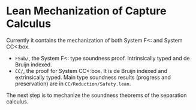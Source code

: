# Lean Mechanization of Capture Calculus

Currently it contains the mechanization of both System F<: and System CC<:box.

- `FSub/`, the System F<: type soundness proof. Intrinsically typed and de Bruijn indexed.
- `CC/`, the proof for System CC<:box. It is de Bruijn indexed and extrinsically typed.
  Main type soundness results (progress and preservation) are in `CC/Reduction/Safety.lean`.
  
The next step is to mechanize the soundness theorems of the separation calculus.

